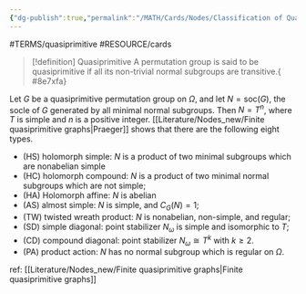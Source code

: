 ```yaml
---
{"dg-publish":true,"permalink":"/MATH/Cards/Nodes/Classification of Quasiprimitive Groups/","dgPassFrontmatter":true}
---
```


#TERMS/quasiprimitive #RESOURCE/cards 

> [!definition] Quasiprimitive
> A permutation group is said to be quasiprimitive if all its non-trivial normal subgroups are transitive.{ #8e7xfa}


Let $G$ be a quasiprimitive permutation group on $\Omega$, and let $N=\mathrm{soc}(G)$, the socle of $G$ generated by all minimal normal subgroups. Then $N=T^n$, where $T$ is simple and $n$ is a positive integer. [[Literature/Nodes_new/Finite quasiprimitive graphs\|Praeger]] shows that there are the following eight types.
- (HS) holomorph simple: $N$ is a product of two minimal subgroups which are nonabelian simple
- (HC) holomorph compound: $N$ is a product of two minimal normal subgroups which are not simple;
- (HA) Holomorph affine: $N$ is abelian
- (AS) almost simple: $N$ is simple, and $C_G(N)=1$;
- (TW) twisted wreath product: $N$ is nonabelian, non-simple, and regular;
- (SD) simple diagonal: point stabilizer $N_\omega$ is simple and isomorphic to $T$;
- (CD) compound diagonal: point stabilizer $N_\omega\cong T^k$ with $k\geq 2$.
- (PA) product action: $N$ has no normal subgroup which is regular on $\Omega$.

ref: [[Literature/Nodes_new/Finite quasiprimitive graphs\|Finite quasiprimitive graphs]]
